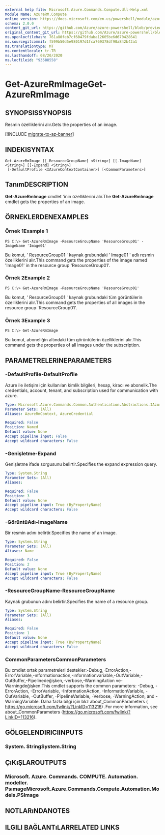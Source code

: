 ```yaml
---
external help file: Microsoft.Azure.Commands.Compute.dll-Help.xml
Module Name: AzureRM.Compute
online version: https://docs.microsoft.com/en-us/powershell/module/azurerm.compute/get-azurermimage
schema: 2.0.0
content_git_url: https://github.com/Azure/azure-powershell/blob/preview/src/ResourceManager/Compute/Commands.Compute/help/Get-AzureRmImage.md
original_content_git_url: https://github.com/Azure/azure-powershell/blob/preview/src/ResourceManager/Compute/Commands.Compute/help/Get-AzureRmImage.md
ms.openlocfilehash: 761a80feb7cf60479fdaba12605be6d670428641
ms.sourcegitcommit: f599b50d5e980197d1fca769378df90a842b42a1
ms.translationtype: MT
ms.contentlocale: tr-TR
ms.lasthandoff: 08/20/2020
ms.locfileid: "93588558"
---
```

# <span data-ttu-id="fcad9-101">Get-AzureRmImage</span><span class="sxs-lookup"><span data-stu-id="fcad9-101">Get-AzureRmImage</span></span>

## <span data-ttu-id="fcad9-102">SYNOPSIS</span><span class="sxs-lookup"><span data-stu-id="fcad9-102">SYNOPSIS</span></span>
<span data-ttu-id="fcad9-103">Resmin özelliklerini alır.</span><span class="sxs-lookup"><span data-stu-id="fcad9-103">Gets the properties of an image.</span></span>

[!INCLUDE [migrate-to-az-banner](../../includes/migrate-to-az-banner.md)]

## <span data-ttu-id="fcad9-104">INDEKI</span><span class="sxs-lookup"><span data-stu-id="fcad9-104">SYNTAX</span></span>

```
Get-AzureRmImage [[-ResourceGroupName] <String>] [[-ImageName] <String>] [[-Expand] <String>]
 [-DefaultProfile <IAzureContextContainer>] [<CommonParameters>]
```

## <span data-ttu-id="fcad9-105">Tanım</span><span class="sxs-lookup"><span data-stu-id="fcad9-105">DESCRIPTION</span></span>
<span data-ttu-id="fcad9-106">**Get-AzureRmImage** cmdlet 'inin özelliklerini alır.</span><span class="sxs-lookup"><span data-stu-id="fcad9-106">The **Get-AzureRmImage** cmdlet gets the properties of an image.</span></span>

## <span data-ttu-id="fcad9-107">ÖRNEKLERDEN</span><span class="sxs-lookup"><span data-stu-id="fcad9-107">EXAMPLES</span></span>

### <span data-ttu-id="fcad9-108">Örnek 1</span><span class="sxs-lookup"><span data-stu-id="fcad9-108">Example 1</span></span>
```
PS C:\> Get-AzureRmImage -ResourceGroupName 'ResourceGroup01' -ImageName 'Image01'
```

<span data-ttu-id="fcad9-109">Bu komut, ' ResourceGroup01 ' kaynak grubundaki ' Image01 ' adlı resmin özelliklerini alır.</span><span class="sxs-lookup"><span data-stu-id="fcad9-109">This command gets the properties of the image named 'Image01' in the resource group 'ResourceGroup01'.</span></span>

### <span data-ttu-id="fcad9-110">Örnek 2</span><span class="sxs-lookup"><span data-stu-id="fcad9-110">Example 2</span></span>
```
PS C:\> Get-AzureRmImage -ResourceGroupName 'ResourceGroup01'
```

<span data-ttu-id="fcad9-111">Bu komut, ' ResourceGroup01 ' kaynak grubundaki tüm görüntülerin özelliklerini alır.</span><span class="sxs-lookup"><span data-stu-id="fcad9-111">This command gets the properties of all images in the resource group 'ResourceGroup01'.</span></span>

### <span data-ttu-id="fcad9-112">Örnek 3</span><span class="sxs-lookup"><span data-stu-id="fcad9-112">Example 3</span></span>
```
PS C:\> Get-AzureRmImage
```

<span data-ttu-id="fcad9-113">Bu komut, aboneliğin altındaki tüm görüntülerin özelliklerini alır.</span><span class="sxs-lookup"><span data-stu-id="fcad9-113">This command gets the properties of all images under the subscription.</span></span>

## <span data-ttu-id="fcad9-114">PARAMETRELERINE</span><span class="sxs-lookup"><span data-stu-id="fcad9-114">PARAMETERS</span></span>

### <span data-ttu-id="fcad9-115">-DefaultProfile</span><span class="sxs-lookup"><span data-stu-id="fcad9-115">-DefaultProfile</span></span>
<span data-ttu-id="fcad9-116">Azure ile iletişim için kullanılan kimlik bilgileri, hesap, kiracı ve abonelik.</span><span class="sxs-lookup"><span data-stu-id="fcad9-116">The credentials, account, tenant, and subscription used for communication with azure.</span></span>

```yaml
Type: Microsoft.Azure.Commands.Common.Authentication.Abstractions.IAzureContextContainer
Parameter Sets: (All)
Aliases: AzureRmContext, AzureCredential

Required: False
Position: Named
Default value: None
Accept pipeline input: False
Accept wildcard characters: False
```

### <span data-ttu-id="fcad9-117">-Genişletme</span><span class="sxs-lookup"><span data-stu-id="fcad9-117">-Expand</span></span>
<span data-ttu-id="fcad9-118">Genişletme ifade sorgusunu belirtir.</span><span class="sxs-lookup"><span data-stu-id="fcad9-118">Specifies the expand expression query.</span></span>

```yaml
Type: System.String
Parameter Sets: (All)
Aliases:

Required: False
Position: 3
Default value: None
Accept pipeline input: True (ByPropertyName)
Accept wildcard characters: False
```

### <span data-ttu-id="fcad9-119">-GörüntüAdı</span><span class="sxs-lookup"><span data-stu-id="fcad9-119">-ImageName</span></span>
<span data-ttu-id="fcad9-120">Bir resmin adını belirtir.</span><span class="sxs-lookup"><span data-stu-id="fcad9-120">Specifies the name of an image.</span></span>

```yaml
Type: System.String
Parameter Sets: (All)
Aliases: Name

Required: False
Position: 2
Default value: None
Accept pipeline input: True (ByPropertyName)
Accept wildcard characters: False
```

### <span data-ttu-id="fcad9-121">-ResourceGroupName</span><span class="sxs-lookup"><span data-stu-id="fcad9-121">-ResourceGroupName</span></span>
<span data-ttu-id="fcad9-122">Kaynak grubunun adını belirtir.</span><span class="sxs-lookup"><span data-stu-id="fcad9-122">Specifies the name of a resource group.</span></span>

```yaml
Type: System.String
Parameter Sets: (All)
Aliases:

Required: False
Position: 1
Default value: None
Accept pipeline input: True (ByPropertyName)
Accept wildcard characters: False
```

### <span data-ttu-id="fcad9-123">CommonParameters</span><span class="sxs-lookup"><span data-stu-id="fcad9-123">CommonParameters</span></span>
<span data-ttu-id="fcad9-124">Bu cmdlet ortak parametreleri destekler:-Debug,-ErrorAction,-ErrorVariable,-ınformationaction,-ınformationvariable,-OutVariable,-OutBuffer,-Pipelinedeğişken,-verbose,-WarningAction ve-Warningdeğişken.</span><span class="sxs-lookup"><span data-stu-id="fcad9-124">This cmdlet supports the common parameters: -Debug, -ErrorAction, -ErrorVariable, -InformationAction, -InformationVariable, -OutVariable, -OutBuffer, -PipelineVariable, -Verbose, -WarningAction, and -WarningVariable.</span></span> <span data-ttu-id="fcad9-125">Daha fazla bilgi için bkz about_CommonParameters ( https://go.microsoft.com/fwlink/?LinkID=113216) .</span><span class="sxs-lookup"><span data-stu-id="fcad9-125">For more information, see about_CommonParameters (https://go.microsoft.com/fwlink/?LinkID=113216).</span></span>

## <span data-ttu-id="fcad9-126">GÖLGELENDIRICI</span><span class="sxs-lookup"><span data-stu-id="fcad9-126">INPUTS</span></span>

### <span data-ttu-id="fcad9-127">System. String</span><span class="sxs-lookup"><span data-stu-id="fcad9-127">System.String</span></span>

## <span data-ttu-id="fcad9-128">ÇıKıŞLAR</span><span class="sxs-lookup"><span data-stu-id="fcad9-128">OUTPUTS</span></span>

### <span data-ttu-id="fcad9-129">Microsoft. Azure. Commands. COMPUTE. Automation. modeller. Psımage</span><span class="sxs-lookup"><span data-stu-id="fcad9-129">Microsoft.Azure.Commands.Compute.Automation.Models.PSImage</span></span>

## <span data-ttu-id="fcad9-130">NOTLARıNDA</span><span class="sxs-lookup"><span data-stu-id="fcad9-130">NOTES</span></span>

## <span data-ttu-id="fcad9-131">ILGILI BAĞLANTıLAR</span><span class="sxs-lookup"><span data-stu-id="fcad9-131">RELATED LINKS</span></span>

